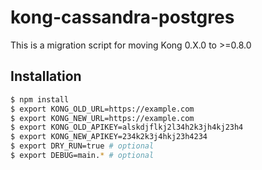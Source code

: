 # kong-cassandra-postgres
This is a migration script for moving Kong 0.X.0 to >=0.8.0

## Installation

~~~sh
$ npm install
$ export KONG_OLD_URL=https://example.com
$ export KONG_NEW_URL=https://example.com
$ export KONG_OLD_APIKEY=alskdjflkj2l34h2k3jh4kj23h4
$ export KONG_NEW_APIKEY=234k2k3j4hkj23h4234
$ export DRY_RUN=true # optional
$ export DEBUG=main.* # optional
~~~
